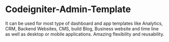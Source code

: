 # Codeigniter-Admin-Template
It can be used for most type of dashboard and app templates like Analytics, CRM, Backend Websites, CMS, build Blog, Business website and time line as well as desktop or mobile applications. Amazing flexibility and reusability.
